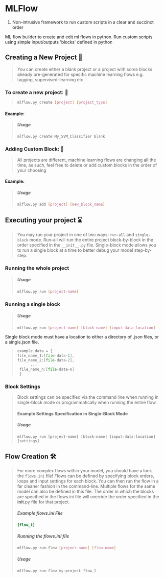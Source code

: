# MLFlow
1. Non-intrusive framework to run custom scripts in a clear and succinct order

ML flow builder to create and edit ml flows in python. Run custom scripts using simple input/outputs 'blocks' defined in python



## Creating a New Project 🚀

> You can create either a blank project or a project with some blocks already pre-generated for specific machine learning flows e.g. tagging, supervised-learning etc.
>
### To create a new project: 🧠
>
> ```bash
> mlflow.py create [project] [project_type]
> ```
>
#### Example: 

> ##### Usage
> 
> ```bash
> mlflow.py create My_SVM_Classifier blank
> ```



### Adding Custom Block: 🧱

> All projects are different, machine learning flows are changing all the time, as such, feel free to delete or add custom blocks in the order of your choosing

#### Example:

> ##### Usage
> 
> ```bash
> mlflow.py add [project] [new_block_name]
> ```



## Executing your project ⌛️

> You may run your project in one of two ways: `run-all` and `single-block` mode. Run-all will run the entire project block-by-block in the order specified in the `__init__.py` file. Single-block mode allows you to run a single block at a time to better debug your model step-by-step.
### Running the whole project
> ##### Usage
> 
> ```bash
> mlflow.py run [project-name]
> ```
### Running a single block

> ##### Usage
> 
> ```bash
> mlflow.py run [project-name] [block-name] [input-data-location]
> ```

Single block mode must have a location to either a directory of .json files, or a single.json file.

> ```python
>example_data = {
> file_name_1:[file-data-1],
> file_name_2:[file-data-2],
>  		...
>  file_name_n:[file-data-n]
>  }
>  ```
> 

### Block Settings

> Block settings can be specified via the command line when running in single-block mode or programmatically when running the entire flow.
>
> #### Example Settings Specification in Single-Block Mode
>
> ##### Usage
>
> ```
> mlflow.py run [project-name] [block-name] [input-data-location] [settings]
> ```
>
> 



## Flow Creation 🛠

> For more complex flows within your model, you should have a look the `flows.ini` file! Flows can be defined by specifying block orders, loops and input settings for each block. You can then run the flow in a far cleaner fashion in the command-line. Multiple flows for the same model can also be defined in this file. The order in which the blocks are specified in the flows.ini file will override the order specified in the __init__.py file for that project.
>
> ##### Example flows.ini File
>
> ```ini
> [flow_1]
> 
> ```
>
> 
>
> ##### Running the flows.ini file
>
> ```bash
> mlflow.py run-flow [project-name] [flow-name]
> ```
> 
> ##### Usage
>
> ```bash
> mlflow.py run-flow my-project flow_1
> ```

